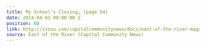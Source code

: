 ```yaml
---
title: My School’s Closing… (page 54)
date: 2014-04-01 00:00:00 Z
position: 60
link: http://issuu.com/capitalcommunitynews/docs/east-of-the-river-magazine-march-20
source: East of the River (Capital Community News)
---
```


